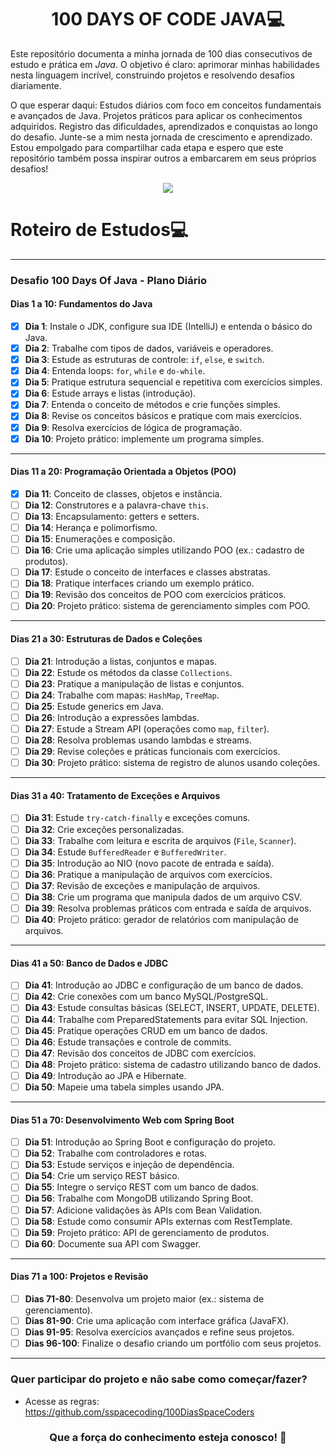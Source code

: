 

<h1 align="center">100 DAYS OF CODE JAVA💻 </h1>

Este repositório documenta a minha jornada de 100 dias consecutivos de estudo e prática em <em>Java</em>. O objetivo é claro: aprimorar minhas habilidades nesta linguagem incrível, construindo projetos e resolvendo desafios diariamente.

O que esperar daqui:
Estudos diários com foco em conceitos fundamentais e avançados de Java.
Projetos práticos para aplicar os conhecimentos adquiridos.
Registro das dificuldades, aprendizados e conquistas ao longo do desafio.
Junte-se a mim nesta jornada de crescimento e aprendizado. Estou empolgado para compartilhar cada etapa e espero que este repositório também possa inspirar outros a embarcarem em seus próprios desafios!

<p align="center"><img src="http://img.shields.io/static/v1?label=STATUS&message=EM%20DESENVOLVIMENTO&color=GREEN&style=for-the-badge"/></p>


<h1>Roteiro de Estudos💻</h1>

---

### **Desafio 100 Days Of Java - Plano Diário**

#### **Dias 1 a 10: Fundamentos do Java**
- [x] **Dia 1**: Instale o JDK, configure sua IDE (IntelliJ) e entenda o básico do Java. 
- [x] **Dia 2**: Trabalhe com tipos de dados, variáveis e operadores.
- [x] **Dia 3**: Estude as estruturas de controle: `if`, `else`, e `switch`.
- [x] **Dia 4**: Entenda loops: `for`, `while` e `do-while`.
- [x] **Dia 5**: Pratique estrutura sequencial e repetitiva com exercícios simples.
- [x] **Dia 6**: Estude arrays e listas (introdução).
- [x] **Dia 7**: Entenda o conceito de métodos e crie funções simples.
- [x] **Dia 8**: Revise os conceitos básicos e pratique com mais exercícios.
- [x] **Dia 9**: Resolva exercícios de lógica de programação.
- [x] **Dia 10**: Projeto prático: implemente um programa simples.

---

#### **Dias 11 a 20: Programação Orientada a Objetos (POO)**
- [x] **Dia 11**: Conceito de classes, objetos e instância.
- [ ] **Dia 12**: Construtores e a palavra-chave `this`.
- [ ] **Dia 13**: Encapsulamento: getters e setters.
- [ ] **Dia 14**: Herança e polimorfismo.
- [ ] **Dia 15**: Enumerações e composição.
- [ ] **Dia 16**: Crie uma aplicação simples utilizando POO (ex.: cadastro de produtos).
- [ ] **Dia 17**: Estude o conceito de interfaces e classes abstratas.
- [ ] **Dia 18**: Pratique interfaces criando um exemplo prático.
- [ ] **Dia 19**: Revisão dos conceitos de POO com exercícios práticos.
- [ ] **Dia 20**: Projeto prático: sistema de gerenciamento simples com POO.

---

#### **Dias 21 a 30: Estruturas de Dados e Coleções**
- [ ] **Dia 21**: Introdução a listas, conjuntos e mapas.
- [ ] **Dia 22**: Estude os métodos da classe `Collections`.
- [ ] **Dia 23**: Pratique a manipulação de listas e conjuntos.
- [ ] **Dia 24**: Trabalhe com mapas: `HashMap`, `TreeMap`.
- [ ] **Dia 25**: Estude generics em Java.
- [ ] **Dia 26**: Introdução a expressões lambdas.
- [ ] **Dia 27**: Estude a Stream API (operações como `map`, `filter`).
- [ ] **Dia 28**: Resolva problemas usando lambdas e streams.
- [ ] **Dia 29**: Revise coleções e práticas funcionais com exercícios.
- [ ] **Dia 30**: Projeto prático: sistema de registro de alunos usando coleções.

---

#### **Dias 31 a 40: Tratamento de Exceções e Arquivos**
- [ ] **Dia 31**: Estude `try-catch-finally` e exceções comuns.
- [ ] **Dia 32**: Crie exceções personalizadas.
- [ ] **Dia 33**: Trabalhe com leitura e escrita de arquivos (`File`, `Scanner`).
- [ ] **Dia 34**: Estude `BufferedReader` e `BufferedWriter`.
- [ ] **Dia 35**: Introdução ao NIO (novo pacote de entrada e saída).
- [ ] **Dia 36**: Pratique a manipulação de arquivos com exercícios.
- [ ] **Dia 37**: Revisão de exceções e manipulação de arquivos.
- [ ] **Dia 38**: Crie um programa que manipula dados de um arquivo CSV.
- [ ] **Dia 39**: Resolva problemas práticos com entrada e saída de arquivos.
- [ ] **Dia 40**: Projeto prático: gerador de relatórios com manipulação de arquivos.

---

#### **Dias 41 a 50: Banco de Dados e JDBC**
- [ ] **Dia 41**: Introdução ao JDBC e configuração de um banco de dados.
- [ ] **Dia 42**: Crie conexões com um banco MySQL/PostgreSQL.
- [ ] **Dia 43**: Estude consultas básicas (SELECT, INSERT, UPDATE, DELETE).
- [ ] **Dia 44**: Trabalhe com PreparedStatements para evitar SQL Injection.
- [ ] **Dia 45**: Pratique operações CRUD em um banco de dados.
- [ ] **Dia 46**: Estude transações e controle de commits.
- [ ] **Dia 47**: Revisão dos conceitos de JDBC com exercícios.
- [ ] **Dia 48**: Projeto prático: sistema de cadastro utilizando banco de dados.
- [ ] **Dia 49**: Introdução ao JPA e Hibernate.
- [ ] **Dia 50**: Mapeie uma tabela simples usando JPA.

---

#### **Dias 51 a 70: Desenvolvimento Web com Spring Boot**
- [ ] **Dia 51**: Introdução ao Spring Boot e configuração do projeto.
- [ ] **Dia 52**: Trabalhe com controladores e rotas.
- [ ] **Dia 53**: Estude serviços e injeção de dependência.
- [ ] **Dia 54**: Crie um serviço REST básico.
- [ ] **Dia 55**: Integre o serviço REST com um banco de dados.
- [ ] **Dia 56**: Trabalhe com MongoDB utilizando Spring Boot.
- [ ] **Dia 57**: Adicione validações às APIs com Bean Validation.
- [ ] **Dia 58**: Estude como consumir APIs externas com RestTemplate.
- [ ] **Dia 59**: Projeto prático: API de gerenciamento de produtos.
- [ ] **Dia 60**: Documente sua API com Swagger.

---

#### **Dias 71 a 100: Projetos e Revisão**
- [ ] **Dias 71-80**: Desenvolva um projeto maior (ex.: sistema de gerenciamento).
- [ ] **Dias 81-90**: Crie uma aplicação com interface gráfica (JavaFX).
- [ ] **Dias 91-95**: Resolva exercícios avançados e refine seus projetos.
- [ ] **Dias 96-100**: Finalize o desafio criando um portfólio com seus projetos.

---
### Quer participar do projeto e não sabe como começar/fazer?
- Acesse as regras: https://github.com/sspacecoding/100DiasSpaceCoders

<h3 align="center">Que a força do conhecimento esteja conosco! 🖖</h3>